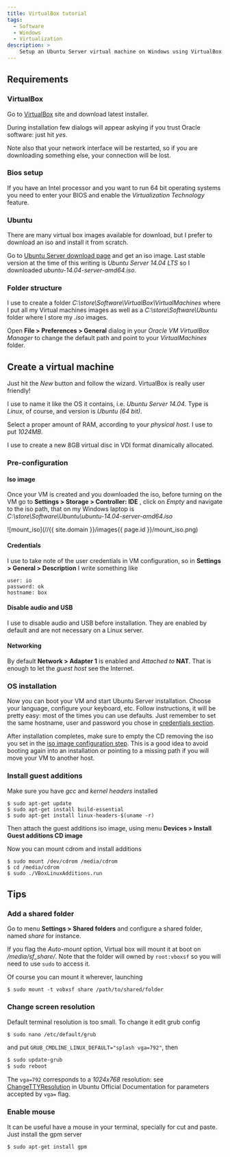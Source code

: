 ```yaml
---
title: VirtualBox tutorial
tags:
  - Software
  - Windows
  - Virtualization
description: > 
    Setup an Ubuntu Server virtual machine on Windows using VirtualBox.
---
```


## Requirements

### VirtualBox

Go to [VirtualBox][virtualbox-homepage] site and download latest installer.

During installation few dialogs will appear askying if you trust Oracle software: just hit *yes*.

Note also that your network interface will be restarted, so if you are downloading something else, your connection will be lost.

### Bios setup

If you have an Intel processor and you want to run 64 bit operating systems you need to enter your BIOS and enable the *Virtualization Technology* feature.

### Ubuntu

There are many virtual box images available for download, but I prefer to download an iso and install it from scratch.

Go to [Ubuntu Server download page][ubuntu-download] and get an iso image. Last stable version  at the time of this writing is *Ubuntu Server 14.04 LTS* so I downloaded *ubuntu-14.04-server-amd64.iso*.

### Folder structure

I use to create a folder *C:\store\Software\VirtualBox\VirtualMachines* where I put all my Virtual machines images as well as a *C:\store\Software\Ubuntu* folder where I store my *.iso* images.

Open **File > Preferences > General** dialog in your *Oracle VM VirtualBox Manager* to change the default path and point to your *VirtualMachines* folder.

## Create a virtual machine

Just hit the *New* button and follow the wizard. VirtualBox is really user friendly!

I use to name it like the OS it contains, i.e. *Ubuntu Server 14.04*.
Type is *Linux*, of course, and version is *Ubuntu (64 bit)*.

Select a proper amount of RAM, according to your *physical host*. I use to put *1024MB*.

I use to create a new 8GB virtual disc in VDI format dinamically allocated.

### Pre-configuration

#### Iso image

Once your VM is created and you downloaded the iso, before turning on the VM go to **Settings > Storage > Controller: IDE** , click on *Empty* and navigate to the iso path, that on my Windows laptop is *C:\store\Software\Ubuntu\ubuntu-14.04-server-amd64.iso*

![mount_iso](//{{ site.domain }}/images{{ page.id }}/mount_iso.png)

#### Credentials

I use to take note of the user credentials in VM configuration, so in **Settings > General > Description** I write something like

```
user: io
password: ok
hostname: box
```

#### Disable audio and USB

I use to disable audio and USB before installation. They are enabled by default and are not necessary on a Linux server.


#### Networking

By default **Network > Adapter 1** is enabled and *Attached to* **NAT**. That is enough to let the *guest host* see the Internet.

### OS installation

Now you can boot your VM and start Ubuntu Server installation. Choose your language, configure your keyboard, etc. Follow instructions, it will be pretty easy: most of the times you can use defaults. Just remember to set the same hostname, user and password you chose in [credentials section](#credentials).

After installation completes, make sure to empty the CD removing the iso you set in the [iso image configuration step](#iso-image). This is a good idea to avoid  booting again into an installation or pointing to a missing path if you will move your VM to another host.

### Install guest additions

Make sure you have *gcc* and *kernel headers* installed

```
$ sudo apt-get update
$ sudo apt-get install build-essential
$ sudo apt-get install linux-headers-$(uname -r)
```

Then attach the guest additions iso image, using menu **Devices > Install Guest additions CD image**

Now you can mount cdrom and install additions

```
$ sudo mount /dev/cdrom /media/cdrom
$ cd /media/cdrom
$ sudo ./VBoxLinuxAdditions.run
```

## Tips

### Add a shared folder

Go to menu **Settings > Shared folders** and configure a shared folder, named *share* for instance.

If you flag the *Auto-mount* option, Virtual box will mount it at boot on */media/sf_share/*. Note that the folder will owned by `root:vboxsf` so you will need to use `sudo` to access it.

Of course you can mount it wherever, launching

```
$ sudo mount -t vobxsf share /path/to/shared/folder 
```

### Change screen resolution

Default terminal resolution is too small. To change it edit grub config

```bash
$ sudo nano /etc/default/grub
```

and put `GRUB_CMDLINE_LINUX_DEFAULT="splash vga=792"`, then

```bash
$ sudo update-grub
$ sudo reboot
```

The `vga=792` corresponds to a *1024x768* resolution: see [ChangeTTYResolution](https://help.ubuntu.com/community/ChangeTTYResolution) in Ubuntu Official Documentation for parameters accepted by `vga=` flag.

### Enable mouse

It can be useful have a mouse in your terminal, specially for cut and paste. Just install the gpm server

```bash
$ sudo apt-get install gpm
```

[ubuntu-download]: http://www.ubuntu.com/download/server
[virtualbox-homepage]: https://www.virtualbox.org/
